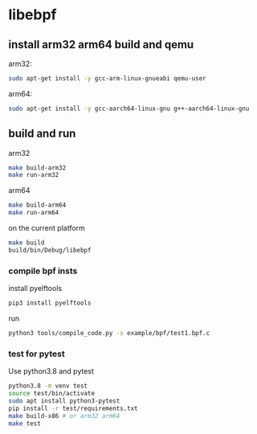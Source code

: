 # libebpf

## install arm32 arm64 build and qemu

arm32:

```bash
sudo apt-get install -y gcc-arm-linux-gnueabi qemu-user
```

arm64:

```bash
sudo apt-get install -y gcc-aarch64-linux-gnu g++-aarch64-linux-gnu
```

## build and run

arm32

```sh
make build-arm32
make run-arm32
```

arm64

```sh
make build-arm64
make run-arm64
```

on the current platform

```sh
make build
build/bin/Debug/libebpf
```

### compile bpf insts  

install pyelftools

```sh
pip3 install pyelftools
```

run

```bash
python3 tools/compile_code.py -s example/bpf/test1.bpf.c 
```

### test for pytest

Use python3.8 and pytest

```sh
python3.8 -m venv test
source test/bin/activate
sudo apt install python3-pytest
pip install -r test/requirements.txt
make build-x86 # or arm32 arm64
make test
```
